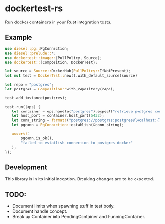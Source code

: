 # dockertest-rs

Run docker containers in your Rust integration tests.

## Example

 ```rust
use diesel::pg::PgConnection;
use diesel::prelude::*;
use dockertest::image::{PullPolicy, Source};
use dockertest::{Composition, DockerTest};

let source = Source::DockerHub(PullPolicy::IfNotPresent);
let mut test = DockerTest::new().with_default_source(source);

let repo = "postgres";
let postgres = Composition::with_repository(repo);

test.add_instance(postgres);

test.run(|ops| {
    let container = ops.handle("postgres").expect("retrieve postgres container");
    let host_port = container.host_port(5432);
    let conn_string = format!("postgres://postgres:postgres@localhost:{}", host_port);
    let pgconn = PgConnection::establish(&conn_string);

    assert!(
        pgconn.is_ok(),
        "failed to establish connection to postgres docker"
    );
});
```

## Development

This library is in its initial inception. Breaking changes are to be expected.

## TODO:
* Document limits when spawning stuff in test body.
* Document handle concept.
* Break up Container into PendingContainer and RunningContainer.
